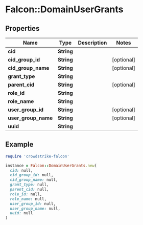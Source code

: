 # Falcon::DomainUserGrants

## Properties

| Name | Type | Description | Notes |
| ---- | ---- | ----------- | ----- |
| **cid** | **String** |  |  |
| **cid_group_id** | **String** |  | [optional] |
| **cid_group_name** | **String** |  | [optional] |
| **grant_type** | **String** |  |  |
| **parent_cid** | **String** |  | [optional] |
| **role_id** | **String** |  |  |
| **role_name** | **String** |  |  |
| **user_group_id** | **String** |  | [optional] |
| **user_group_name** | **String** |  | [optional] |
| **uuid** | **String** |  |  |

## Example

```ruby
require 'crowdstrike-falcon'

instance = Falcon::DomainUserGrants.new(
  cid: null,
  cid_group_id: null,
  cid_group_name: null,
  grant_type: null,
  parent_cid: null,
  role_id: null,
  role_name: null,
  user_group_id: null,
  user_group_name: null,
  uuid: null
)
```

